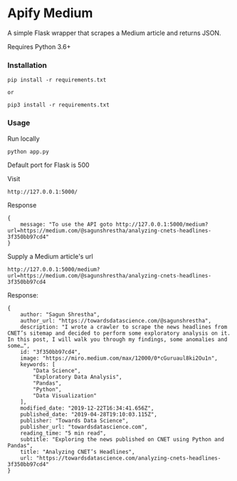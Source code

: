 # Apify Medium

A simple Flask wrapper that scrapes a Medium article and returns JSON.

Requires Python 3.6+ 

### Installation

    pip install -r requirements.txt
    
    or
    
    pip3 install -r requirements.txt
    
### Usage

Run locally

    python app.py
    
Default port for Flask is 500

Visit

    http://127.0.0.1:5000/

Response

    {
        message: "To use the API goto http://127.0.0.1:5000/medium?url=https://medium.com/@sagunshrestha/analyzing-cnets-headlines-3f350bb97cd4"
    }
    
Supply a Medium article's url

    http://127.0.0.1:5000/medium?url=https://medium.com/@sagunshrestha/analyzing-cnets-headlines-3f350bb97cd4
    
Response:

```
{
    author: "Sagun Shrestha",
    author_url: "https://towardsdatascience.com/@sagunshrestha",
    description: "I wrote a crawler to scrape the news headlines from CNET’s sitemap and decided to perform some exploratory analysis on it. In this post, I will walk you through my findings, some anomalies and some…",
    id: "3f350bb97cd4",
    image: "https://miro.medium.com/max/12000/0*cGuruaul8ki2Ou1n",
    keywords: [
        "Data Science",
        "Exploratory Data Analysis",
        "Pandas",
        "Python",
        "Data Visualization"
    ],
    modified_date: "2019-12-22T16:34:41.656Z",
    published_date: "2019-04-28T19:10:03.115Z",
    publisher: "Towards Data Science",
    publisher_url: "towardsdatascience.com",
    reading_time: "5 min read",
    subtitle: "Exploring the news published on CNET using Python and Pandas",
    title: "Analyzing CNET’s Headlines",
    url: "https://towardsdatascience.com/analyzing-cnets-headlines-3f350bb97cd4"
}
```